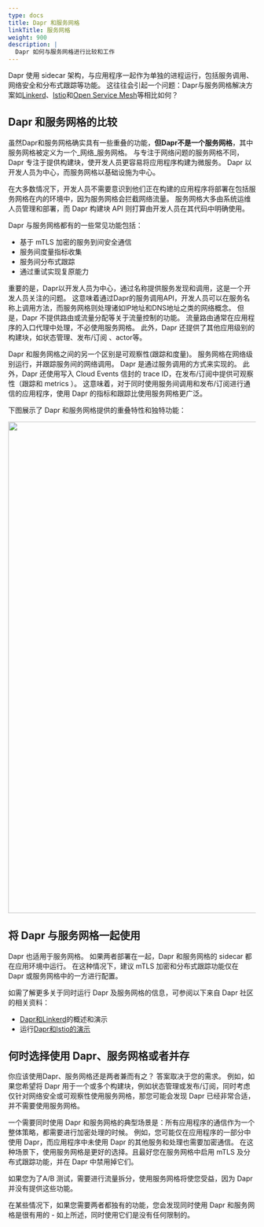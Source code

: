 ```yaml
---
type: docs
title: Dapr 和服务网格
linkTitle: 服务网格
weight: 900
description: |
  Dapr 如何与服务网格进行比较和工作
---
```


Dapr 使用 sidecar 架构，与应用程序一起作为单独的进程运行，包括服务调用、网络安全和分布式跟踪等功能。 这往往会引起一个问题：Dapr与服务网格解决方案如[Linkerd](https://linkerd.io/)、[Istio](https://istio.io/)和[Open Service Mesh](https://openservicemesh.io/)等相比如何？

## Dapr 和服务网格的比较

虽然Dapr和服务网格确实具有一些重叠的功能，**但Dapr不是一个服务网格**，其中服务网格被定义为一个_网络_服务网格。 与专注于网络问题的服务网格不同，Dapr 专注于提供构建块，使开发人员更容易将应用程序构建为微服务。 Dapr 以开发人员为中心，而服务网格以基础设施为中心。

在大多数情况下，开发人员不需要意识到他们正在构建的应用程序将部署在包括服务网格在内的环境中，因为服务网格会拦截网络流量。 服务网格大多由系统运维人员管理和部署，而 Dapr 构建块 API 则打算由开发人员在其代码中明确使用。

Dapr 与服务网格都有的一些常见功能包括：

- 基于 mTLS 加密的服务到间安全通信
- 服务间度量指标收集
- 服务间分布式跟踪
- 通过重试实现复原能力

重要的是，Dapr以开发人员为中心，通过名称提供服务发现和调用，这是一个开发人员关注的问题。 这意味着通过Dapr的服务调用API，开发人员可以在服务名称上调用方法，而服务网格则处理诸如IP地址和DNS地址之类的网络概念。 但是，Dapr 不提供路由或流量分配等关于流量控制的功能。 流量路由通常在应用程序的入口代理中处理，不必使用服务网格。 此外，Dapr 还提供了其他应用级别的构建块，如状态管理、发布/订阅 、actor等。

Dapr 和服务网格之间的另一个区别是可观察性(跟踪和度量)。 服务网格在网络级别运行，并跟踪服务间的网络调用。 Dapr 是通过服务调用的方式来实现的。 此外，Dapr 还使用写入 Cloud Events 信封的 trace ID，在发布/订阅中提供可观察性（跟踪和 metrics ）。 这意味着，对于同时使用服务间调用和发布/订阅进行通信的应用程序，使用 Dapr 的指标和跟踪比使用服务网格更广泛。

下图展示了 Dapr 和服务网格提供的重叠特性和独特功能：

<img src="/images/service-mesh.png" width=1000>

## 将 Dapr 与服务网格一起使用

Dapr 也适用于服务网格。 如果两者部署在一起，Dapr 和服务网格的 sidecar 都在应用环境中运行。 在这种情况下，建议 mTLS 加密和分布式跟踪功能仅在 Dapr 或服务网格中的一方进行配置。

如需了解更多关于同时运行 Dapr 及服务网格的信息，可参阅以下来自 Dapr 社区的相关资料：

- [Dapr和Linkerd](https://youtu.be/xxU68ewRmz8?t=142)的概述和演示
- 运行[Dapr和Istio的演示](https://youtu.be/ngIDOQApx8g?t=335)

## 何时选择使用 Dapr、服务网格或者并存

你应该使用Dapr、服务网格还是两者兼而有之？ 答案取决于您的需求。 例如，如果您希望将 Dapr 用于一个或多个构建块，例如状态管理或发布/订阅，同时考虑仅针对网络安全或可观察性使用服务网格，那您可能会发现 Dapr 已经非常合适，并不需要使用服务网格。

一个需要同时使用 Dapr 和服务网格的典型场景是：所有应用程序的通信作为一个整体策略，都需要进行加密处理的时候。 例如，您可能仅在应用程序的一部分中使用 Dapr，而应用程序中未使用 Dapr 的其他服务和处理也需要加密通信。 在这种场景下，使用服务网格是更好的选择。且最好您在服务网格中启用 mTLS 及分布式跟踪功能，并在 Dapr 中禁用掉它们。

如果您为了A/B 测试，需要进行流量拆分，使用服务网格将使您受益，因为 Dapr 并没有提供这些功能。

在某些情况下，如果您需要两者都独有的功能，您会发现同时使用 Dapr 和服务网格是很有用的 - 如上所述，同时使用它们是没有任何限制的。
